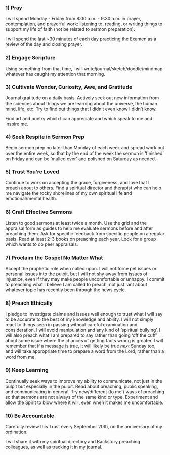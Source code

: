 ### 1) Pray

I will spend Monday - Friday from 8:00 a.m. - 9:30 a.m. in prayer, contemplation, and prayerful work: listening to, reading, or writing things to support my life of faith (not be related to sermon preparation).

I will spend the last ~30 minutes of each day practicing the Examen as a review of the day and closing prayer.

### 2) Engage Scripture

Using something from that time, I will write/journal/sketch/doodle/mindmap whatever has caught my attention that morning.

### 3) Cultivate Wonder, Curiosity, Awe, and Gratitude

Journal gratitude on a daily basis. Actively seek out new information from the sciences about things we are learning about the universe, the human mind, life, etc. Try to find out things that I didn’t even know I didn’t know.

Find art and poetry which I can appreciate and which speak to me and inspire me.

### 4) Seek Respite in Sermon Prep

Begin sermon prep no later than Monday of each week and spread work out over the entire week, so that by the end of the week the sermon is ‘finished’ on Friday and can be ‘mulled over’ and polished on Saturday as needed.

### 5) Trust You’re Loved

Continue to work on accepting the grace, forgiveness, and love that I preach about to others. Find a spiritual director and therapist who can help me navigate the rocky shorelines of my own spiritual life and emotional/mental health.

### 6) Craft Effective Sermons

Listen to good sermons at least twice a month. Use the grid and the appraisal form as guides to help me evaluate sermons before and after preaching them. Ask for specific feedback from specific people on a regular basis. Read at least 2-3 books on preaching each year. Look for a group which wants to do peer appraisals.

### 7) Proclaim the Gospel No Matter What

Accept the prophetic role when called upon. I will not force pet issues or personal issues into the pulpit, but I will not shy away from issues of injustice, even if they may make people uncomfortable or unhappy. I commit to preaching what I believe I am called to preach, not just rant about whatever topic has recently been through the news cycle.

### 8) Preach Ethically

I pledge to investigate claims and issues well enough to trust what I will say to be accurate to the best of my knowledge and ability. I will not simply react to things seen in passing without careful examination and consideration. I will avoid manipulation and any kind of ‘spiritual bullying’. I will also preach what I am prepared to say rather than going ‘off the cuff’ about some issue where the chances of getting facts wrong is greater. I will remember that if a message is true, it will likely be true _next_ Sunday too, and will take appropriate time to prepare a word from the Lord, rather than a word from me.

### 9) Keep Learning

Continually seek ways to improve my ability to communicate, not just in the pulpit but especially in the pulpit. Read about preaching, public speaking, and communicating in general. Try new/different (to me!) ways of preaching so that sermons are not always of the same kind or type. Experiment and allow the Spirit to blow where it will, even when it makes me uncomfortable.

### 10) Be Accountable

Carefully review this Trust every September 20th, on the anniversary of my ordination.

I will share it with my spiritual directory and Backstory preaching colleagues, as well as tracking it in my journal.

